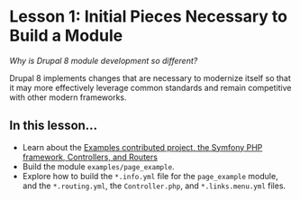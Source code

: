 # Lesson 1: Initial Pieces Necessary to Build a Module

_Why is Drupal 8 module development so different?_

Drupal 8 implements changes that are necessary to modernize itself so that it may more effectively leverage common standards and remain competitive with other modern frameworks.

## In this lesson...

*   Learn about the [Examples contributed project, the Symfony PHP framework, Controllers, and Routers](https://www.outlearn.com/learn/pronovix/building-modules-drupal8-part1/3)
*   Build the module `examples/page_example`.
*   Explore how to build the `*.info.yml` file for the `page_example` module, and the `*.routing.yml`, the `Controller.php`, and `*.links.menu.yml` files.

